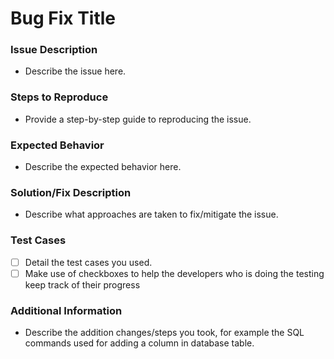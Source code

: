 # Bug Fix Title

### Issue Description
- Describe the issue here.  

### Steps to Reproduce
- Provide a step-by-step guide to reproducing the issue.

### Expected Behavior
- Describe the expected behavior here.  

### Solution/Fix Description
- Describe what approaches are taken to fix/mitigate the issue.  

### Test Cases
- [ ] Detail the test cases you used.  
- [ ] Make use of checkboxes to help the developers who is doing the testing keep track of their progress

### Additional Information
- Describe the addition changes/steps you took, for example the SQL commands used for adding a column in database table.  

